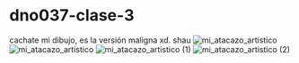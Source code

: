 # dno037-clase-3
cachate mi dibujo, es la versión maligna xd. shau
![mi_atacazo_artistico](https://user-images.githubusercontent.com/101259908/159738358-28969105-48dc-4976-a5f9-5b52d819b93c.jpg)
![mi_atacazo_artistico](https://user-images.githubusercontent.com/101259908/159739979-80f119f2-9937-42e8-a07c-062677405a59.jpg)
![mi_atacazo_artistico (1)](https://user-images.githubusercontent.com/101259908/159741420-90a6a487-eae0-4435-8261-a5131c6a7de5.jpg)
![mi_atacazo_artistico (2)](https://user-images.githubusercontent.com/101259908/159742357-13b1d38e-76df-4915-b1ac-8c4d831a2d17.jpg)
